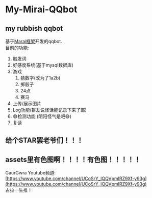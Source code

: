 # My-Mirai-QQbot
## my rubbish qqbot
基于[Marai框架](https://github.com/mamoe/mirai)开发的qqbot.  
目前的功能:
1. 触发词
2. 好感度系统(基于mysql数据库)
3. 游戏
    1. 猜数字(改为了1a2b)
    2. 掷骰子
    3. 24点
    4. 赛马
4. 上传/展示图片
5. Log功能(群友说怪话能记录下来了耶)
6. 😅检测功能 (阴阳怪气是吧😅)
7. 复读
## 给个STAR罢老爷们！！！ 
## assets里有色图啊！！！！有色图！！！！！ 
GaurGwra Youtube频道:[https://www.youtube.com/channel/UCoSrY_IQQVpmIRZ9Xf-y93g](https://www.youtube.com/channel/UCoSrY_IQQVpmIRZ9Xf-y93g)  
古拉一生推！
